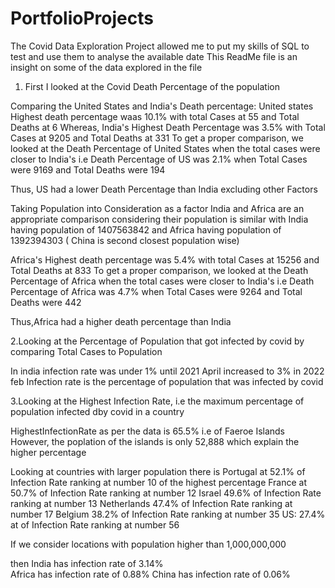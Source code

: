 # PortfolioProjects
The Covid Data Exploration Project allowed me to put my skills of SQL to test and use them to analyse the available date
This ReadMe file is an insight on some of the data explored in the file

1. First I looked at the Covid Death Percentage of the population 

Comparing the United States and India's Death percentage:
United states Highest death percentage waas 10.1% with total Cases at 55 and Total Deaths at 6
Whereas, India's Highest Death Percentage was 3.5% with Total Cases at 9205 and Total Deaths at 331
To get a proper comparison, we looked at the Death Percentage of United States when the total cases were closer to India's
i.e Death Percentage of US was 2.1% when Total Cases were 9169 and Total Deaths were 194

Thus, US had a lower Death Percentage than India excluding other Factors

Taking Population into Consideration as a factor
India and Africa are an appropriate comparison considering their population is similar with 
India having population of 1407563842 and
Africa having population of 1392394303 ( China is second closest population wise)

Africa's Highest death percentage was 5.4% with total Cases at 15256 and Total Deaths at 833
To get a proper comparison, we looked at the Death Percentage of Africa when the total cases were closer to India's
i.e Death Percentage of Africa was 4.7% when Total Cases were  9264 and Total Deaths were 442

Thus,Africa had a higher death percentage than India

2.Looking at the Percentage of Population that got infected by covid by comparing Total Cases to Population

In india infection rate was under 1% until 2021 April increased to 3% in 2022 feb
Infection rate is the percentage of population that was infected by covid

3.Looking at the Highest Infection Rate, i.e the maximum percentage of population infected dby covid in a country

HighestInfectionRate as per the data is 65.5% i.e of Faeroe Islands
However, the poplation of the islands is only 52,888 which explain the higher percentage

Looking at countries with larger population
there is Portugal at 52.1% of Infection Rate ranking at number 10 of the highest percentage 
France at 50.7% of Infection Rate ranking at number 12
Israel 49.6% of Infection Rate ranking at number 13
Netherlands 47.4% of Infection Rate ranking at number 17
Belgium 38.2% of Infection Rate ranking at number 35
US: 27.4% at of Infection Rate ranking at number 56

If we consider locations with population higher than 1,000,000,000

then India has infection rate of 3.14%  
Africa has infection rate of 0.88%
China has infection rate of 0.06%

